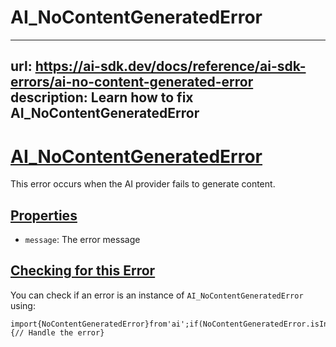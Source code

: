 # AI_NoContentGeneratedError


---
url: https://ai-sdk.dev/docs/reference/ai-sdk-errors/ai-no-content-generated-error
description: Learn how to fix AI_NoContentGeneratedError
---


# [AI\_NoContentGeneratedError](#ai_nocontentgeneratederror)


This error occurs when the AI provider fails to generate content.


## [Properties](#properties)


-   `message`: The error message


## [Checking for this Error](#checking-for-this-error)


You can check if an error is an instance of `AI_NoContentGeneratedError` using:

```
import{NoContentGeneratedError}from'ai';if(NoContentGeneratedError.isInstance(error)){// Handle the error}
```
